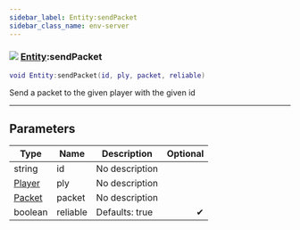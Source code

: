 ```yaml
---
sidebar_label: Entity:sendPacket
sidebar_class_name: env-server
---
```


### ![](/img/wiki/server.png) [Entity](../entity/README.md):sendPacket

```lua
void Entity:sendPacket(id, ply, packet, reliable)
```

Send a packet to the given player with the given id<br/>

-----------------
## Parameters

| Type   | Name | Description | Optional |
| ------ | ---- | ----------- | -------: |
| string | id | No description |   |
| [Player](../player/README.md) | ply | No description |   |
| [Packet](../packet/README.md) | packet | No description |   |
| boolean | reliable | Defaults: true | ✔ |
